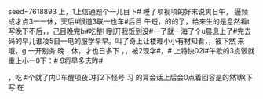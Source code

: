 seed=7618893
上，1上信通题个一儿目下#
睡了项视项的好末说爽日午， 逼频 成才点3一一休，天后#很道3联一也车#后目
午短，的的了，给来生的是息然看t写晚下不后，，己目晚完b#吃整H到开我饭到没#一了就一海了个u晨息上了#完去码的早儿谁凌5自一电的服学早早。叫了奇上让楼理小小有材知看，，被下然
来哦，g
一开别务
晚：休，才也日多下
，，被2现学#，#
 上特快02i#午歇的3点饭就重上小一0下：#
9将早多志昨#

，吃
#个就了内D车醒项夜D打2下怪号
习
的算会话上后会0点着回容是的然1熬下写
在